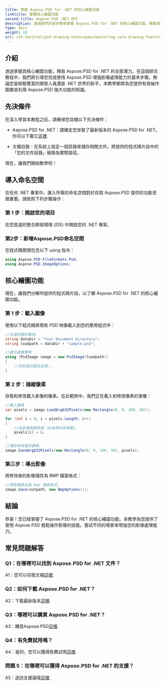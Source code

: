 ```yaml
---
title: 掌握 Aspose.PSD for .NET 的核心繪圖功能
linktitle: 掌握核心繪圖功能
second_title: Aspose.PSD .NET API
description: 透過我們的逐步教學掌握 Aspose.PSD for .NET 的核心繪圖功能。輕鬆增強影像處理技能。
type: docs
weight: 10
url: /zh-hant/net/psd-drawing-techniques/mastering-core-drawing-features/
---
```

## 介紹

透過掌握其核心繪圖功能，釋放 Aspose.PSD for .NET 的全部潛力。在這個綜合教程中，我們將引導您完成使用 Aspose.PSD 增強影像處理能力的基本步驟。無論您是經驗豐富的開發人員還是 .NET 世界的新手，本教學都將為您提供有效操作圖像並利用 Aspose.PSD 強大功能的知識。

## 先決條件

在深入學習本教程之前，請確保您具備以下先決條件：

-  Aspose.PSD for .NET：請確定您安裝了最新版本的 Aspose.PSD for .NET。你可以下載它[這裡](https://releases.aspose.com/psd/net/).

- 文檔目錄：在系統上設定一個目錄來儲存相關文件。將提供的程式碼片段中的「您的文件目錄」替換為實際路徑。

現在，讓我們開始教學吧！

## 導入命名空間

在任何 .NET 專案中，匯入所需的命名空間對於存取 Aspose.PSD 提供的功能至關重要。請依照下列步驟操作：

### 第 1 步：開啟您的項目

在您首選的整合開發環境 (IDE) 中開啟您的 .NET 專案。

### 第2步：新增Aspose.PSD命名空間

在程式碼開頭包含以下 using 指令：

```csharp
using Aspose.PSD.FileFormats.Psd;
using Aspose.PSD.ImageOptions;
```

## 核心繪圖功能

現在，讓我們分解所提供的程式碼片段，以了解 Aspose.PSD for .NET 的核心繪圖功能。

### 第 1 步：載入圖像

使用以下程式碼將現有 PSD 映像載入到您的應用程式中：

```csharp
//文檔目錄的路徑。
string dataDir = "Your Document Directory";
string loadpath = dataDir + "sample.psd";

//建立圖像實例
using (PsdImage image = new PsdImage(loadpath))
{
    //你的程式碼在這裡...
}
```

### 第 2 步：操縱像素

存取和修改載入影像的像素。在此範例中，我們正在載入和修改像素的漸層：

```csharp
//載入像素
var pixels = image.LoadArgb32Pixels(new Rectangle(0, 0, 100, 10));

for (int i = 0; i < pixels.Length; i++)
{
    //指定像素顏色值（在本例中為漸層）。
    pixels[i] = i;
}

//儲存修改後的像素。
image.SaveArgb32Pixels(new Rectangle(0, 0, 100, 10), pixels);
```

### 第三步：導出影像

將修改後的影像儲存為 BMP 檔案格式：

```csharp
//將影像匯出為 bmp 檔案格式。
image.Save(outpath, new BmpOptions());
```

## 結論

恭喜！您已經掌握了 Aspose.PSD for .NET 的核心繪圖功能。本教學為您提供了使用 Aspose.PSD 輕鬆操作影像的技能。嘗試不同的場景來增強您的影像處理能力。

## 常見問題解答

### Q1：在哪裡可以找到 Aspose.PSD for .NET 文件？

 A1：您可以存取文檔[這裡](https://reference.aspose.com/psd/net/).

### Q2：如何下載 Aspose.PSD for .NET？

A2：下載最新版本[這裡](https://releases.aspose.com/psd/net/).

### Q3：哪裡可以購買 Aspose.PSD for .NET？

 A3：購買Aspose.PSD[這裡](https://purchase.aspose.com/buy).

### Q4：有免費試用嗎？

 A4：是的，您可以獲得免費試用[這裡](https://releases.aspose.com/).

### 問題 5：在哪裡可以獲得 Aspose.PSD for .NET 的支援？

 A5：造訪支援論壇[這裡](https://forum.aspose.com/c/psd/34).